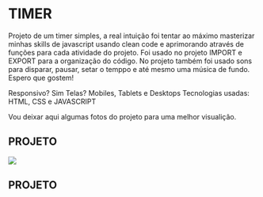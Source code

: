 # TIMER

Projeto de um timer simples, a real intuição foi tentar ao máximo masterizar minhas skills de javascript usando clean code e aprimorando através de funções para cada
atividade do projeto. Foi usado no projeto IMPORT e EXPORT para a organização do código.
No projeto também foi usado sons para disparar, pausar, setar o temppo e até mesmo uma música de fundo.
Espero que gostem!

Responsivo? Sim
Telas? Mobiles, Tablets e Desktops
Tecnologias usadas: HTML, CSS e JAVASCRIPT

Vou deixar aqui algumas fotos do projeto para uma melhor visualição.

<h2>PROJETO</h2>

<img src="https://user-images.githubusercontent.com/110071892/197006484-c76caf29-2d76-4a54-9dc5-2486d0155219.png" />

<h2 font-size="25px">PROJETO</h2>
